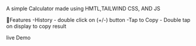 A simple Calculator made using HMTL,TAILWIND CSS, AND JS

💎Features
-History - double click on (+/-) button 
-Tap to Copy - Double tap on display to copy result

live Demo 